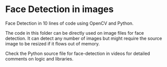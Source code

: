 # Face Detection in images

Face Detection in 10 lines of code using OpenCV and Python.

The code in this folder can be directly used on image files for face detection. It can detect any number of images but might 
require the source image to be resized if it flows out of memory.

Check the Python source file for face-detection in videos for detailed comments on logic and libraries.
